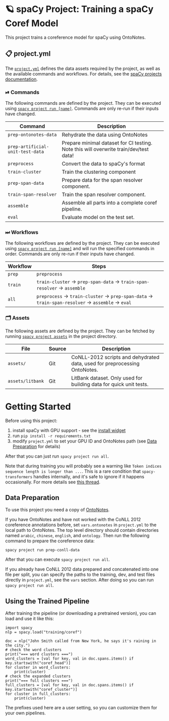 <!-- SPACY PROJECT: AUTO-GENERATED DOCS START (do not remove) -->

# 🪐 spaCy Project: Training a spaCy Coref Model

This project trains a coreference model for spaCy using OntoNotes.


## 📋 project.yml

The [`project.yml`](project.yml) defines the data assets required by the
project, as well as the available commands and workflows. For details, see the
[spaCy projects documentation](https://spacy.io/usage/projects).

### ⏯ Commands

The following commands are defined by the project. They
can be executed using [`spacy project run [name]`](https://spacy.io/api/cli#project-run).
Commands are only re-run if their inputs have changed.

| Command | Description |
| --- | --- |
| `prep-ontonotes-data` | Rehydrate the data using OntoNotes |
| `prep-artificial-unit-test-data` | Prepare minimal dataset for CI testing. Note this will overwrite train/dev/test data! |
| `preprocess` | Convert the data to spaCy's format |
| `train-cluster` | Train the clustering component |
| `prep-span-data` | Prepare data for the span resolver component. |
| `train-span-resolver` | Train the span resolver component. |
| `assemble` | Assemble all parts into a complete coref pipeline. |
| `eval` | Evaluate model on the test set. |

### ⏭ Workflows

The following workflows are defined by the project. They
can be executed using [`spacy project run [name]`](https://spacy.io/api/cli#project-run)
and will run the specified commands in order. Commands are only re-run if their
inputs have changed.

| Workflow | Steps |
| --- | --- |
| `prep` | `preprocess` |
| `train` | `train-cluster` &rarr; `prep-span-data` &rarr; `train-span-resolver` &rarr; `assemble` |
| `all` | `preprocess` &rarr; `train-cluster` &rarr; `prep-span-data` &rarr; `train-span-resolver` &rarr; `assemble` &rarr; `eval` |

### 🗂 Assets

The following assets are defined by the project. They can
be fetched by running [`spacy project assets`](https://spacy.io/api/cli#project-assets)
in the project directory.

| File | Source | Description |
| --- | --- | --- |
| `assets/` | Git | CoNLL-2012 scripts and dehydrated data, used for preprocessing OntoNotes. |
| `assets/litbank` | Git | LitBank dataset. Only used for building data for quick unit tests. |

<!-- SPACY PROJECT: AUTO-GENERATED DOCS END (do not remove) -->

# Getting Started

Before using this project:

1. install spaCy with GPU support - see the [install widget](https://spacy.io/usage)
2. run `pip install -r requirements.txt`
3. modify `project.yml` to set your GPU ID and OntoNotes path (see [Data Preparation](#data-preparation) for details)

After that you can just run `spacy project run all`.

Note that during training you will probably see a warning like `Token indices
sequence length is longer than ...`. This is a rare condition that
`spacy-transformers` handles internally, and it's safe to ignore if it
happens occasionally. For more details see [this
thread](https://github.com/explosion/spaCy/discussions/9277#discussioncomment-1374226).

## Data Preparation

To use this project you need a copy of [OntoNotes](https://catalog.ldc.upenn.edu/LDC2013T19).

If you have OntoNotes and have not worked with the CoNLL 2012 coreference annotations before, set `vars.ontonotes` in `project.yml` to the local path to OntoNotes. The top level directory should contain directories named `arabic`, `chinese`, `english`, and `ontology`. Then run the following command to prepare the coreference data:

```
spacy project run prep-conll-data
```

After that you can execute `spacy project run all`.

If you already have CoNLL 2012 data prepared and concatenated into one file per split, you can specify the paths to the training, dev, and test files directly in `project.yml`, see the `vars` section. After doing so you can run `spacy project run all`.

## Using the Trained Pipeline

After training the pipeline (or downloading a pretrained version), you can load and use it like this:

```
import spacy
nlp = spacy.load("training/coref")

doc = nlp("John Smith called from New York, he says it's raining in the city.")
# check the word clusters
print("=== word clusters ===")
word_clusters = [val for key, val in doc.spans.items() if key.startswith("coref_head")]
for cluster in word_clusters:
    print(cluster)
# check the expanded clusters
print("=== full clusters ===")
full_clusters = [val for key, val in doc.spans.items() if key.startswith("coref_cluster")]
for cluster in full_clusters:
    print(cluster)
```

The prefixes used here are a user setting, so you can customize them for your
own pipelines.
